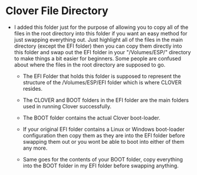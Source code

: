 # Clover File Directory

- I added this folder just for the purpose of allowing you to copy all of the files in the root directory into this folder if you want an easy method for just swapping everything out. Just highlight all of the files in the main directory (except the EFI folder) then you can copy them directly into this folder and swap out the EFI folder in your "/Volumes/ESP/" directory to make things a bit easier for beginners. Some people are confused about where the files in the root directory are supposed to go. 

  * The EFI Folder that holds this folder is supposed to represent the structure of the /Volumes/ESP/EFI folder which is where CLOVER resides.
  
  * The CLOVER and BOOT folders in the EFI folder are the main folders used in running Clover successfully.
  
  * The BOOT folder contains the actual Clover boot-loader.
  
  * If your original EFI folder contains a Linux or Windows boot-loader configuration then copy them as they are into the EFI folder before swapping them out or you wont be able       to boot into either of them any more. 

  * Same goes for the contents of your BOOT folder, copy everything into the BOOT folder in my EFI folder before swapping anything.
